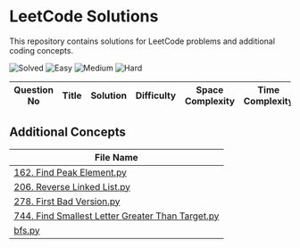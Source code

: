 # LeetCode Solutions

This repository contains solutions for LeetCode problems and additional coding concepts.


![Solved](https://img.shields.io/badge/Solved-0-blue)
![Easy](https://img.shields.io/badge/Easy-0-green)
![Medium](https://img.shields.io/badge/Medium-0-orange)
![Hard](https://img.shields.io/badge/Hard-0-red)


| Question No | Title | Solution | Difficulty | Space Complexity | Time Complexity |
|-------------|-------|----------|------------|------------------|-----------------|

## Additional Concepts

| File Name |
|-----------|
| [162. Find Peak Element.py](./Solutions/162.%20Find%20Peak%20Element.py) |
| [206. Reverse Linked List.py](./Solutions/206.%20Reverse%20Linked%20List.py) |
| [278. First Bad Version.py](./Solutions/278.%20First%20Bad%20Version.py) |
| [744. Find Smallest Letter Greater Than Target.py](./Solutions/744.%20Find%20Smallest%20Letter%20Greater%20Than%20Target.py) |
| [bfs.py](./Solutions/bfs.py) |
